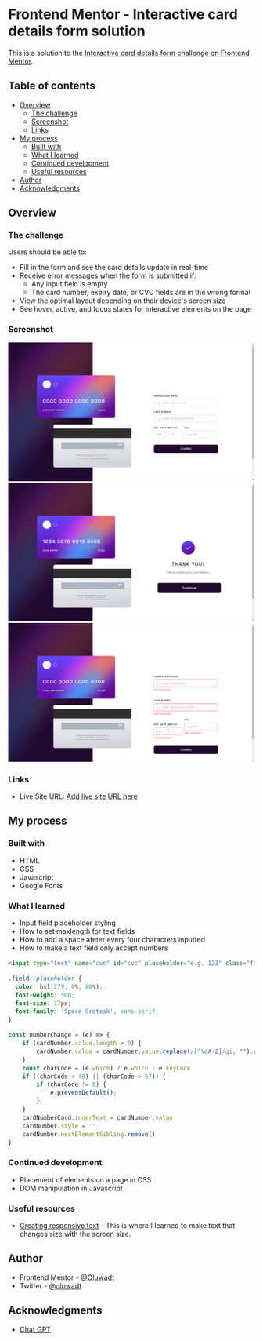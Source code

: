 # Frontend Mentor - Interactive card details form solution

This is a solution to the [Interactive card details form challenge on Frontend Mentor](https://www.frontendmentor.io/challenges/interactive-card-details-form-XpS8cKZDWw).

## Table of contents

- [Overview](#overview)
  - [The challenge](#the-challenge)
  - [Screenshot](#screenshot)
  - [Links](#links)
- [My process](#my-process)
  - [Built with](#built-with)
  - [What I learned](#what-i-learned)
  - [Continued development](#continued-development)
  - [Useful resources](#useful-resources)
- [Author](#author)
- [Acknowledgments](#acknowledgments)

## Overview

### The challenge

Users should be able to:

- Fill in the form and see the card details update in real-time
- Receive error messages when the form is submitted if:
  - Any input field is empty
  - The card number, expiry date, or CVC fields are in the wrong format
- View the optimal layout depending on their device's screen size
- See hover, active, and focus states for interactive elements on the page

### Screenshot

![](./screenshot2.png)
![](./screenshot3.png)
![](./screenshot4.png)

### Links

- Live Site URL: [Add live site URL here](https://your-live-site-url.com)

## My process

### Built with

- HTML
- CSS
- Javascript
- Google Fonts

### What I learned

- Input field placeholder styling
- How to set maxlength for text fields
- How to add a space afeter every four characters inputted
- How to make a text field only accept numbers

```html
<input type="text" name="cvc" id="cvc" placeholder="e.g. 123" class="field" maxlength="3">
```
```css
.field::placeholder {
  color: hsl(279, 6%, 80%);
  font-weight: 500;
  font-size: 17px;
  font-family: 'Space Grotesk', sans-serif;
}
```
```js
const numberChange = (e) => {
    if (cardNumber.value.length > 0) {
        cardNumber.value = cardNumber.value.replace(/[^\dA-Z]/gi, "").replace(/(.{4})/g, "$1 ").trim();
    }
    const charCode = (e.which) ? e.which : e.keyCode
    if ((charCode < 48) || (charCode > 57)) {
        if (charCode != 8) {
            e.preventDefault();
        }
    }
    cardNumberCard.innerText = cardNumber.value
    cardNumber.style = ''
    cardNumber.nextElementSibling.remove()
}
```

### Continued development

- Placement of elements on a page in CSS
- DOM manipulation in Javascript

### Useful resources

- [Creating responsive text](https://www.w3schools.com/howto/howto_css_responsive_text.asp) - This is where I learned to make text that changes size with the screen size.

## Author

- Frontend Mentor - [@Oluwadt](https://www.frontendmentor.io/profile/Oluwadt)
- Twitter - [@oluwadt](https://www.twitter.com/oluwadt)

## Acknowledgments

- [Chat GPT](https://chat.openai.com/)
